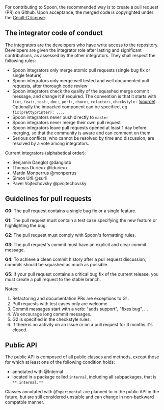 For contributing to Spoon, the recommended way is to create a pull request (PR) on Github. Upon acceptance, the merged code is copyrighted under the [Cecill-C license](http://www.cecill.info/licences/Licence_CeCILL-C_V1-en.html).

The integrator code of conduct
------------------------------

The integrators are the developers who have write access to the repository. Developers are given the integrator role after lasting and significant contributions, as assessed by the other integrators. They shall respect the following rules:

* Spoon integrators only merge atomic pull requests (single bug fix or single feature)
* Spoon integrators only merge well tested and well documented pull requests, after thorough code review
* Spoon integrators check the quality of the squashed merge commit message, and change it if required. The convention is that it starts with `fix:`, `feat:`, `test:`, `doc:`, `perf:`, `chore:`, `refactor:`, `checkstyle:` ([source](https://github.com/angular/angular.js/blob/master/CONTRIBUTING.md#type)). Optionally the impacted component can be specified, eg `fix(prettyprinter): ...`.
* Spoon integrators never push directly to `master`
* Spoon integrators  never merge their own pull request
* Spoon integrators leave pull requests opened at least 1 day before merging, so that the community is aware and can comment on them
* Serious conflicts, who cannot be resolved by time and discussion, are resolved by a vote among integrators.

Current integrators (alphabetical order):

- Benjamin Danglot @danglotb
- Thomas Durieux @tdurieux
- Martin Monperrus @monperrus
- Simon Urli @surli
- Pavel Vojtechovsky @pvojtechovsky

Guidelines for pull requests
----------------------------

**G0**: The pull request contains a single bug fix or a single feature. 

**G1**: The pull request must contain a test case specifying the new feature or highlighting the bug. 

**G2**: The pull request must comply with Spoon's formatting rules.

**G3**: The pull request's commit must have an explicit and clear commit message.

**G4**: To achieve a clean commit history after a pull request discussion, commits should be squashed as much as possible.

**G5**: If your pull request contains a critical bug fix of the current release, you must create a pull request to the stable branch.


Notes:

1. Refactoring and documentation PRs are exceptions to G1.
1. Pull requests with test cases only are welcome.
1. Commit messages start with a verb: "adds support", "fixes bug", ...
1. We encourage long commit messages.
1. G2 is specified in the checkstyle rules.
1. If there is no activity on an issue or on a pull request for 3 months it's closed.

Public API
----------

The public API is composed of all public classes and methods, except those for which at least one of the following condition holds:

* annotated with @Internal
* located in a package called `internal`, including all subpackages, that is `**.internal.**`

Classes annotated with `@Experimental` are planned to in the public API in the future, but are still considered unstable and can change in non-backward compatble manner.
